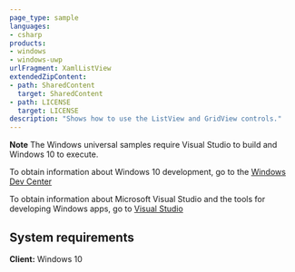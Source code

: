 ```yaml
---
page_type: sample
languages:
- csharp
products:
- windows
- windows-uwp
urlFragment: XamlListView
extendedZipContent:
- path: SharedContent
  target: SharedContent
- path: LICENSE
  target: LICENSE
description: "Shows how to use the ListView and GridView controls."
---
```


**Note** The Windows universal samples require Visual Studio to build and Windows 10 to execute.
 
To obtain information about Windows 10 development, go to the [Windows Dev Center](http://go.microsoft.com/fwlink/?LinkID=532421)

To obtain information about Microsoft Visual Studio and the tools for developing Windows apps, go to [Visual Studio](http://go.microsoft.com/fwlink/?LinkID=532422)

## System requirements

**Client:** Windows 10

